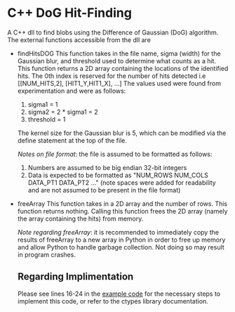 # C++ DoG Hit-Finding
A C++ dll to find blobs using the Difference of Gaussian (DoG) algorithm.
The external functions accessible from the dll are
- findHitsDOG
  This function takes in the file name, sigma (width) for the Gaussian blur, and threshold used to determine what counts as a hit.
  This function returns a 2D array containing the locations of the identified hits. The 0th index is reserved for the number of hits detected i.e
  [[NUM_HITS,2], [HIT1_Y,HIT1_X], ...]
  The values used were found from experimentation and were as follows:
  1) sigma1 = 1
  2) sigma2 = 2 * sigma1 = 2
  3) threshold = 1

  The kernel size for the Gaussian blur is 5, which can be modified via the define statement at the top of the file.
  
  *Notes on file format*: the file is assumed to be formatted as follows:
  1) Numbers are assumed to be big endian 32-bit integers
  2) Data is expected to be formatted as "NUM_ROWS NUM_COLS DATA_PT1 DATA_PT2 ..." (note spaces were added for readability and are not assumed to be present in the file format)

- freeArray
  This function takes in a 2D array and the number of rows.
  This function returns nothing.
  Calling this function frees the 2D array (namely the array containing the hits) from memory.
  
  *Note regarding freeArray*: it is recommended to immediately copy the results of freeArray to a new array in Python in order to free up memory and allow Python to handle garbage collection. Not doing so may result in program crashes.

  ## Regarding Implimentation
  Please see lines 16-24 in the [example code](example/BlobFinding.py) for the necessary steps to implement this code, or refer to the ctypes library documentation.
